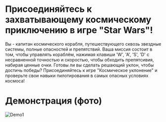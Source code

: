 # Присоединяйтесь к захватывающему космическому приключению в игре "Star Wars"! 
Вы - капитан космического корабля, путешествующего сквозь звездные системы, полные опасностей и препятствий. Ваша миссия состоит в том, чтобы управлять кораблём, нажимая клавиши 'W', 'A', 'S', 'D' с несравненной точностью и скоростью, чтобы обходить препятсивия, набирая ценные очки.
Готовы ли вы сделать решающий уклон, чтобы достичь победы? Присоединяйтесь к игре "Космическое уклонение" и проверьте свои навыки пилотирования в самых опасных условиях космоса!

# Демонстрация (фото)
![Demo1](https://github.com/jswmpls/SUAI_StarWars/assets/162914714/e1db1920-afbe-4160-8189-23a73d15c590)
